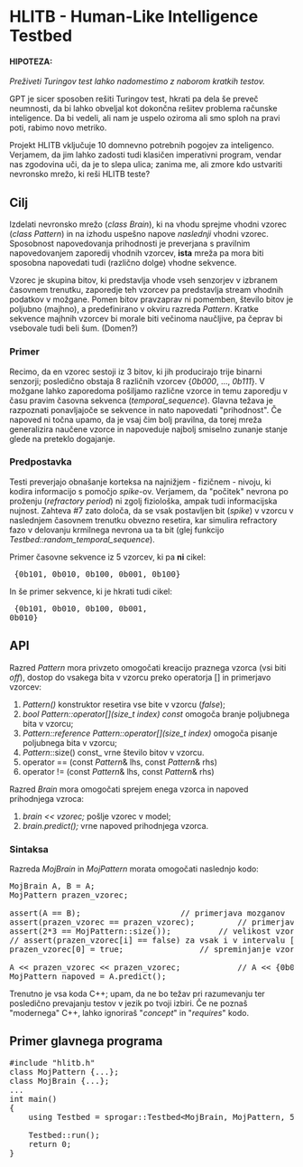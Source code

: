 # HLITB - Human-Like Intelligence Testbed

#### HIPOTEZA:
  _Preživeti Turingov test lahko nadomestimo z naborom kratkih testov._

GPT je sicer sposoben rešiti Turingov test, hkrati pa dela še preveč neumnosti, da bi lahko obveljal kot dokončna rešitev problema računske inteligence. Da bi vedeli, ali nam je uspelo oziroma ali smo sploh na pravi poti, rabimo novo metriko. 

Projekt HLITB vključuje 10 domnevno potrebnih pogojev za inteligenco. Verjamem, da jim lahko zadosti tudi klasičen imperativni program, vendar nas zgodovina uči, da je to slepa ulica; zanima me, ali zmore kdo ustvariti nevronsko mrežo, ki reši HLITB teste?


## Cilj
Izdelati nevronsko mrežo (_class Brain_), ki na vhodu sprejme vhodni vzorec (_class Pattern_) in na izhodu uspešno napove *naslednji* vhodni vzorec. Sposobnost napovedovanja prihodnosti je preverjana s pravilnim napovedovanjem zaporedij vhodnih vzorcev, **ista** mreža pa mora biti sposobna napovedati tudi (različno dolge) vhodne sekvence. 

Vzorec je skupina bitov, ki predstavlja vhode vseh senzorjev v izbranem časovnem trenutku, zaporedje teh vzorcev pa predstavlja stream vhodnih podatkov v možgane. Pomen bitov pravzaprav ni pomemben, število bitov je poljubno (majhno), a predefinirano v okviru razreda _Pattern_. Kratke sekvence majhnih vzorcev bi morale biti večinoma naučljive, pa čeprav bi vsebovale tudi beli šum. (Domen?)

### Primer
Recimo, da en vzorec sestoji iz 3 bitov, ki jih producirajo trije binarni senzorji; posledično obstaja 8 različnih vzorcev {_0b000_, ..., _0b111_}. V možgane lahko zaporedoma pošiljamo različne vzorce in temu zaporedju v času pravim časovna sekvenca (_temporal_sequence_). Glavna težava je razpoznati ponavljajoče se sekvence in nato napovedati "prihodnost". Če napoved ni točna upamo, da je vsaj čim bolj pravilna, da torej mreža generalizira naučene vzorce in napoveduje najbolj smiselno zunanje stanje glede na preteklo dogajanje.

### Predpostavka
Testi preverjajo obnašanje korteksa na najnižjem - fizičnem - nivoju, ki kodira informacijo s pomočjo _spike_-ov. Verjamem, da "počitek" nevrona po proženju (_refractory period_) ni zgolj fiziološka, ampak tudi informacijska nujnost. Zahteva #7 zato določa, da se vsak postavljen bit (_spike_) v vzorcu v naslednjem časovnem trenutku obvezno resetira, kar simulira refractory fazo v delovanju krmilnega nevrona ua ta bit (glej funkcijo _Testbed::random_temporal_sequence_).

Primer časovne sekvence iz 5 vzorcev, ki pa **ni** cikel: <pre> {0b101, 0b010, 0b100, 0b001, 0b100} </pre>
In še primer sekvence, ki je hkrati tudi cikel: <pre> {0b101, 0b010, 0b100, 0b001, 0b010} </pre>

## API
Razred _Pattern_ mora privzeto omogočati kreacijo praznega vzorca (vsi biti _off_), dostop do vsakega bita v vzorcu preko operatorja [] in primerjavo vzorcev:
1. _Pattern()_ konstruktor resetira vse bite v vzorcu (_false_);
2. _bool Pattern::operator[](size_t index) const_ omogoča branje poljubnega bita v vzorcu;
3. _Pattern::reference Pattern::operator[](size_t index)_ omogoča pisanje poljubnega bita v vzorcu;
4. _Pattern_::size() const_ vrne število bitov v vzorcu.
5. operator == (const _Pattern_& lhs, const _Pattern_& rhs)
6. operator != (const _Pattern_& lhs, const _Pattern_& rhs)

Razred _Brain_ mora omogočati sprejem enega vzorca in napoved prihodnjega vzroca:
1. _brain << vzorec;_ pošlje vzorec v model;
2. _brain.predict();_ vrne napoved prihodnjega vzorca.




### Sintaksa

Razreda _MojBrain_ in _MojPattern_ morata omogočati naslednjo kodo:
<pre>
MojBrain A, B = A;
MojPattern prazen_vzorec;
	
assert(A == B);						// primerjava mozganov
assert(prazen_vzorec == prazen_vzorec);			// primerjava vzorcev
assert(2*3 == MojPattern::size());			// velikost vzorca v primeru video 2x3
// assert(prazen_vzorec[i] == false) za vsak i v intervalu [0: MojPattern::size()-1];
prazen_vzorec[0] = true;				// spreminjanje vzorca

A << prazen_vzorec << prazen_vzorec;			// A << {0b000000} << {0b000000};
MojPattern napoved = A.predict();
</pre>

Trenutno je vsa koda C++; upam, da ne bo težav pri razumevanju ter posledično prevajanju testov v jezik po tvoji izbiri. Če ne poznaš "modernega" C++, lahko ignoriraš "_concept_" in "_requires_" kodo.


## Primer glavnega programa

<pre>
#include "hlitb.h"
class MojPattern {...};
class MojBrain {...};
...
int main()
{
	using Testbed = sprogar::Testbed&lt;MojBrain, MojPattern, 500/*SimulatedInfinity*/&gt;;
	
	Testbed::run();
	return 0;
}
</pre>


